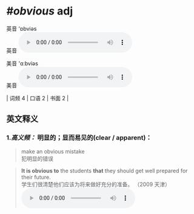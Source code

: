 # ***\#obvious*** adj
英音 'ɒbviəs  
英音
<audio src="./media/obvious-B.aac" controls="controls"></audio>

美音 'ɑːbviəs  
美音
<audio src="./media/obvious.aac" controls="controls"></audio>



| 词频 4 | 口语 2 | 书面 2 |  

英文释义
---
### 1.*高义频：* **明显的；显而易见的(clear / apparent)：**  

 > make an obvious mistake  
 > 犯明显的错误    

 > **It is obvious to** the students **that** they should get well prepared for their future.  
 > 学生们很清楚他们应该为将来做好充分的准备。  （2009 天津）  
<audio src="./media/It is obvious to the students_AAC.aac" controls="controls"></audio>


